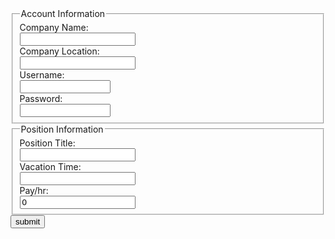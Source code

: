 
<form action="http://example.com/company.php" method="get">
<fieldset>
<legend>
Account Information
</legend>
<label>Company Name:<br />
<input type="text" name="company"></label>
<br />
<label>Company Location: <br /><input type="text" name="location"></label><br />
<label>Username:<br /><input type="text" name="username" size="15" maxlength="25"></label><br />
<label>Password: <br /> <input type="password" name="password" size="15" maxlength="30"></label>
</fieldset>

<fieldset>
<legend>Position Information</legend>
<label>Position Title:<br /><input type="text" name="title" maxlength="30"></label><br />
<label>Vacation Time:<br /><input type="number" name="time"></label><br />
<label>Pay/hr:<br /><input type="number" name="price" min="0" value="0" step="any"></label><br />

</fieldset>
<input type="submit" value="submit" />

</form>
